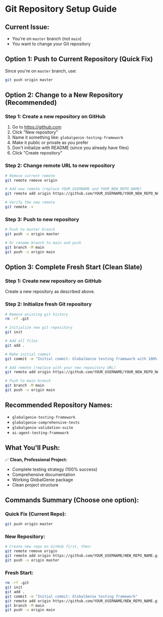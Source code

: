 # Git Repository Setup Guide

## Current Issue:
- You're on `master` branch (not `main`)
- You want to change your Git repository

## Option 1: Push to Current Repository (Quick Fix)
Since you're on `master` branch, use:
```bash
git push origin master
```

## Option 2: Change to a New Repository (Recommended)

### Step 1: Create a new repository on GitHub
1. Go to https://github.com
2. Click "New repository"
3. Name it something like: `globalgenie-testing-framework`
4. Make it public or private as you prefer
5. Don't initialize with README (since you already have files)
6. Click "Create repository"

### Step 2: Change remote URL to new repository
```bash
# Remove current remote
git remote remove origin

# Add new remote (replace YOUR_USERNAME and YOUR_NEW_REPO_NAME)
git remote add origin https://github.com/YOUR_USERNAME/YOUR_NEW_REPO_NAME.git

# Verify the new remote
git remote -v
```

### Step 3: Push to new repository
```bash
# Push to master branch
git push -u origin master

# Or rename branch to main and push
git branch -M main
git push -u origin main
```

## Option 3: Complete Fresh Start (Clean Slate)

### Step 1: Create new repository on GitHub
Create a new repository as described above.

### Step 2: Initialize fresh Git repository
```bash
# Remove existing git history
rm -rf .git

# Initialize new git repository
git init

# Add all files
git add .

# Make initial commit
git commit -m "Initial commit: GlobalGenie testing framework with 100% success rate"

# Add remote (replace with your new repository URL)
git remote add origin https://github.com/YOUR_USERNAME/YOUR_NEW_REPO_NAME.git

# Push to main branch
git branch -M main
git push -u origin main
```

## Recommended Repository Names:
- `globalgenie-testing-framework`
- `globalgenie-comprehensive-tests`
- `globalgenie-validation-suite`
- `ai-agent-testing-framework`

## What You'll Push:
✅ **Clean, Professional Project:**
- Complete testing strategy (100% success)
- Comprehensive documentation
- Working GlobalGenie package
- Clean project structure

## Commands Summary (Choose one option):

### Quick Fix (Current Repo):
```bash
git push origin master
```

### New Repository:
```bash
# Create new repo on GitHub first, then:
git remote remove origin
git remote add origin https://github.com/YOUR_USERNAME/NEW_REPO_NAME.git
git push -u origin master
```

### Fresh Start:
```bash
rm -rf .git
git init
git add .
git commit -m "Initial commit: GlobalGenie testing framework"
git remote add origin https://github.com/YOUR_USERNAME/NEW_REPO_NAME.git
git branch -M main
git push -u origin main
```